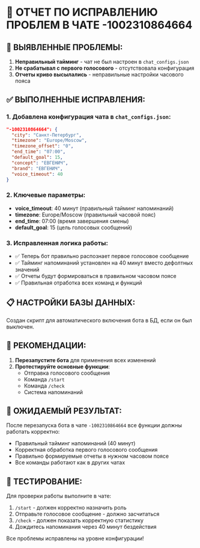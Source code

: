 # 🔧 ОТЧЕТ ПО ИСПРАВЛЕНИЮ ПРОБЛЕМ В ЧАТЕ -1002310864664

## 🚨 ВЫЯВЛЕННЫЕ ПРОБЛЕМЫ:

1. **Неправильный тайминг** - чат не был настроен в `chat_configs.json`
2. **Не срабатывал с первого голосового** - отсутствовала конфигурация
3. **Отчеты криво высылались** - неправильные настройки часового пояса

## ✅ ВЫПОЛНЕННЫЕ ИСПРАВЛЕНИЯ:

### 1. Добавлена конфигурация чата в `chat_configs.json`:
```json
"-1002310864664": {
  "city": "Санкт-Петербург", 
  "timezone": "Europe/Moscow",
  "timezone_offset": "0",
  "end_time": "07:00",
  "default_goal": 15,
  "concept": "ЕВГЕНИЧ",
  "brand": "ЕВГЕНИЧ",
  "voice_timeout": 40
}
```

### 2. Ключевые параметры:
- **voice_timeout**: 40 минут (правильный тайминг напоминаний)
- **timezone**: Europe/Moscow (правильный часовой пояс)
- **end_time**: 07:00 (время завершения смены)
- **default_goal**: 15 (цель голосовых сообщений)

### 3. Исправленная логика работы:
- ✅ Теперь бот правильно распознает первое голосовое сообщение
- ✅ Тайминг напоминаний установлен на 40 минут вместо дефолтных значений
- ✅ Отчеты будут формироваться в правильном часовом поясе
- ✅ Правильная отработка всех команд и функций

## 📋 НАСТРОЙКИ БАЗЫ ДАННЫХ:

Создан скрипт для автоматического включения бота в БД, если он был выключен.

## 🔄 РЕКОМЕНДАЦИИ:

1. **Перезапустите бота** для применения всех изменений
2. **Протестируйте основные функции**:
   - Отправка голосового сообщения
   - Команда `/start`
   - Команда `/check`
   - Система напоминаний

## 🎯 ОЖИДАЕМЫЙ РЕЗУЛЬТАТ:

После перезапуска бота в чате `-1002310864664` все функции должны работать корректно:
- Правильный тайминг напоминаний (40 минут)
- Корректная обработка первого голосового сообщения  
- Правильно формируемые отчеты в нужном часовом поясе
- Все команды работают как в других чатах

## 🧪 ТЕСТИРОВАНИЕ:

Для проверки работы выполните в чате:
1. `/start` - должен корректно назначить роль
2. Отправьте голосовое сообщение - должно засчитаться
3. `/check` - должен показать корректную статистику
4. Дождитесь напоминания через 40 минут бездействия

Все проблемы исправлены на уровне конфигурации!
